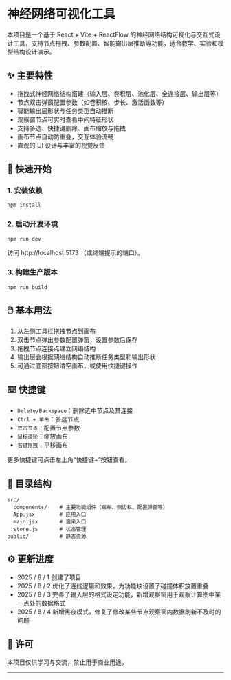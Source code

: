 # 神经网络可视化工具

本项目是一个基于 React + Vite + ReactFlow 的神经网络结构可视化与交互式设计工具，支持节点拖拽、参数配置、智能输出层推断等功能，适合教学、实验和模型结构设计演示。

## ✨ 主要特性

- 拖拽式神经网络结构搭建（输入层、卷积层、池化层、全连接层、输出层等）
- 节点双击弹窗配置参数（如卷积核、步长、激活函数等）
- 智能输出层形状与任务类型自动推断
- 观察窗节点可实时查看中间特征形状
- 支持多选、快捷键删除、画布缩放与拖拽
- 画布节点自动防重叠，交互体验流畅
- 直观的 UI 设计与丰富的视觉反馈

## 🚀 快速开始

### 1. 安装依赖

```sh
npm install
```

### 2. 启动开发环境

```sh
npm run dev
```

访问 http://localhost:5173 （或终端提示的端口）。

### 3. 构建生产版本

```sh
npm run build
```

## 🖱️ 基本用法

1. 从左侧工具栏拖拽节点到画布
2. 双击节点弹出参数配置弹窗，设置参数后保存
3. 拖拽节点连接点建立网络结构
4. 输出层会根据网络结构自动推断任务类型和输出形状
5. 可通过底部按钮清空画布，或使用快捷键操作

## ⌨️ 快捷键

- `Delete/Backspace`：删除选中节点及其连接
- `Ctrl + 单击`：多选节点
- `双击节点`：配置节点参数
- `鼠标滚轮`：缩放画布
- `右键拖拽`：平移画布

更多快捷键可点击左上角“快捷键+”按钮查看。

## 📁 目录结构

```
src/
  components/    # 主要功能组件（画布、侧边栏、配置弹窗等）
  App.jsx        # 应用入口
  main.jsx       # 渲染入口
  store.js       # 状态管理
public/          # 静态资源
```

## ⚙️ 更新进度
- 2025 / 8 / 1 创建了项目
- 2025 / 8 / 2 优化了连线逻辑和效果，为功能块设置了碰撞体积放置重叠
- 2025 / 8 / 3 完善了输入层的格式设定功能，新增观察窗用于观察计算图中某一点处的数据格式
- 2025 / 8 / 4 新增黑夜模式，修复了修改某些节点观察窗内数据刷新不及时的问题


## 📝 许可

本项目仅供学习与交流，禁止用于商业用途。

---

